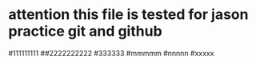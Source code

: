 # attention this file is tested for jason practice git and github
#111111111
##2222222222
#333333
#mmmmm
#nnnnn
#xxxxx


